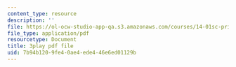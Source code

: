 ```yaml
---
content_type: resource
description: ''
file: https://ol-ocw-studio-app-qa.s3.amazonaws.com/courses/14-01sc-principles-of-microeconomics-fall-2011/7b94b1209fe40ae4ede446e6ed01129b_oju-1Ogh1ks.pdf
file_type: application/pdf
resourcetype: Document
title: 3play pdf file
uid: 7b94b120-9fe4-0ae4-ede4-46e6ed01129b
---
```

